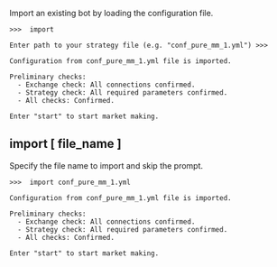 
Import an existing bot by loading the configuration file.

```
>>>  import

Enter path to your strategy file (e.g. "conf_pure_mm_1.yml") >>>

Configuration from conf_pure_mm_1.yml file is imported.

Preliminary checks:
  - Exchange check: All connections confirmed.
  - Strategy check: All required parameters confirmed.
  - All checks: Confirmed.

Enter "start" to start market making.
```

## import [ file_name ]

Specify the file name to import and skip the prompt.

```
>>>  import conf_pure_mm_1.yml

Configuration from conf_pure_mm_1.yml file is imported.

Preliminary checks:
  - Exchange check: All connections confirmed.
  - Strategy check: All required parameters confirmed.
  - All checks: Confirmed.

Enter "start" to start market making.
```